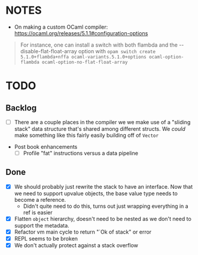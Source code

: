 # NOTES

- On making a custom OCaml compiler: https://ocaml.org/releases/5.1.1#configuration-options
> For instance, one can install a switch with both flambda and the --disable-flat-float-array option with
> `opam switch create 5.1.0+flambda+nffa ocaml-variants.5.1.0+options ocaml-option-flambda ocaml-option-no-flat-float-array`

# TODO

## Backlog

- [ ] There are a couple places in the compiler we we make use of a "sliding stack" data structure that's shared among different structs. We _could_ make something like this fairly easily building off of `Vector`
- Post book enhancements
  - [ ] Profile "fat" instructions versus a data pipeline

## Done
- [x] We should probably just rewrite the stack to have an interface. Now that we need to support upvalue objects, the base value type needs to become a reference.
  - Didn't quite need to do this, turns out just wrapping everything in a ref is easier
- [x] Flatten `object` hierarchy, doesn't need to be nested as we don't need to support the metadata.
- [x] Refactor vm main cycle to return "`Ok of stack" or error
- [x] REPL seems to be broken
- [x] We don't actually protect against a stack overflow
